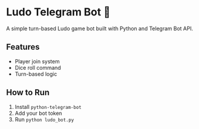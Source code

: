 # Ludo Telegram Bot 🎲
A simple turn-based Ludo game bot built with Python and Telegram Bot API.

## Features
- Player join system
- Dice roll command
- Turn-based logic

## How to Run
1. Install `python-telegram-bot`
2. Add your bot token
3. Run `python ludo_bot.py`